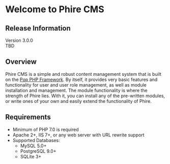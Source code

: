 Welcome to Phire CMS
====================

Release Information
-------------------
Version 3.0.0  
TBD

Overview
--------
Phire CMS is a simple and robust content management system that is built
on the [Pop PHP Framework](http://www.popphp.org/). By itself, it provides
very basic features and functionality for user and user role management,
as well as module installation and management. The module functionality is
where the strength of Phire lies. With it, you can install any of the
pre-written modules, or write ones of your own and easily extend the
functionality of Phire.

Requirements
------------

* Minimum of PHP 7.0 is required
* Apache 2+, IIS 7+, or any web server with URL rewrite support
* Supported Databases:
    - MySQL 5.0+
    - PostgreSQL 9.0+
    - SQLite 3+
